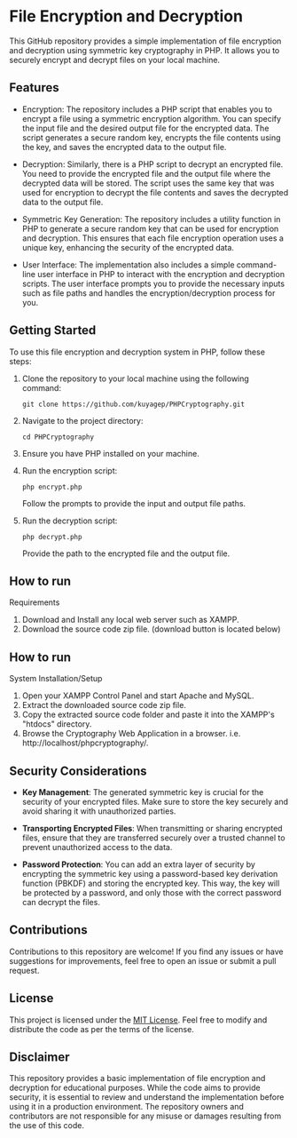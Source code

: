 # File Encryption and Decryption

This GitHub repository provides a simple implementation of file encryption and decryption using symmetric key cryptography in PHP. It allows you to securely encrypt and decrypt files on your local machine.

## Features

- Encryption: The repository includes a PHP script that enables you to encrypt a file using a symmetric encryption algorithm. You can specify the input file and the desired output file for the encrypted data. The script generates a secure random key, encrypts the file contents using the key, and saves the encrypted data to the output file.

- Decryption: Similarly, there is a PHP script to decrypt an encrypted file. You need to provide the encrypted file and the output file where the decrypted data will be stored. The script uses the same key that was used for encryption to decrypt the file contents and saves the decrypted data to the output file.

- Symmetric Key Generation: The repository includes a utility function in PHP to generate a secure random key that can be used for encryption and decryption. This ensures that each file encryption operation uses a unique key, enhancing the security of the encrypted data.

- User Interface: The implementation also includes a simple command-line user interface in PHP to interact with the encryption and decryption scripts. The user interface prompts you to provide the necessary inputs such as file paths and handles the encryption/decryption process for you.

## Getting Started

To use this file encryption and decryption system in PHP, follow these steps:

1. Clone the repository to your local machine using the following command:

   ```
   git clone https://github.com/kuyagep/PHPCryptography.git
   ```

2. Navigate to the project directory:

   ```
   cd PHPCryptography
   ```

3. Ensure you have PHP installed on your machine.

4. Run the encryption script:

   ```
   php encrypt.php
   ```

   Follow the prompts to provide the input and output file paths.

5. Run the decryption script:

   ```
   php decrypt.php
   ```

   Provide the path to the encrypted file and the output file.

## How to run

Requirements

1. Download and Install any local web server such as XAMPP.
2. Download the source code zip file. (download button is located below)

## How to run

System Installation/Setup

1. Open your XAMPP Control Panel and start Apache and MySQL.
2. Extract the downloaded source code zip file.
3. Copy the extracted source code folder and paste it into the XAMPP's "htdocs" directory.
4. Browse the Cryptography Web Application in a browser. i.e. http://localhost/phpcryptography/.

## Security Considerations

- **Key Management**: The generated symmetric key is crucial for the security of your encrypted files. Make sure to store the key securely and avoid sharing it with unauthorized parties.

- **Transporting Encrypted Files**: When transmitting or sharing encrypted files, ensure that they are transferred securely over a trusted channel to prevent unauthorized access to the data.

- **Password Protection**: You can add an extra layer of security by encrypting the symmetric key using a password-based key derivation function (PBKDF) and storing the encrypted key. This way, the key will be protected by a password, and only those with the correct password can decrypt the files.

## Contributions

Contributions to this repository are welcome! If you find any issues or have suggestions for improvements, feel free to open an issue or submit a pull request.

## License

This project is licensed under the [MIT License](LICENSE). Feel free to modify and distribute the code as per the terms of the license.

## Disclaimer

This repository provides a basic implementation of file encryption and decryption for educational purposes. While the code aims to provide security, it is essential to review and understand the implementation before using it in a production environment. The repository owners and contributors are not responsible for any misuse or damages resulting from the use of this code.
